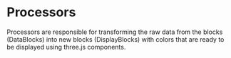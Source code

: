 # Processors

Processors are responsible for transforming the raw data from the blocks (DataBlocks) into new blocks (DisplayBlocks) with colors that are ready to be displayed using three.js components.
